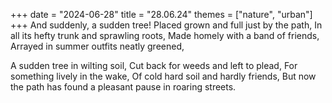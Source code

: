 +++
date = "2024-06-28"
title = "28.06.24"
themes = ["nature", "urban"]
+++
And suddenly, a sudden tree!
Placed grown and full just by the path,
In all its hefty trunk and sprawling roots,
Made homely with a band of friends,
Arrayed in summer outfits neatly greened,

A sudden tree in wilting soil,
Cut back for weeds and left to plead,
For something lively in the wake,
Of cold hard soil and hardly friends,
But now the path has found a pleasant pause in roaring streets.
